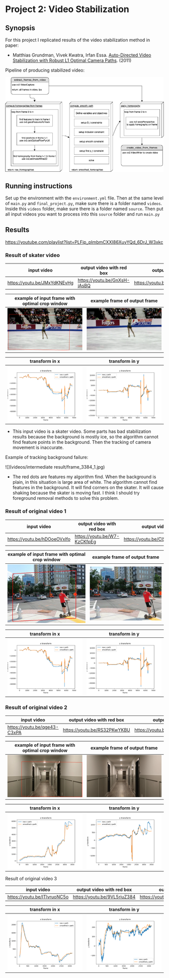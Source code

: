 # Project 2: Video Stabilization

## Synopsis

For this project I replicated results of the video stabilization method in paper:

- Matthias Grundman, Vivek Kwatra, Irfan Essa. [Auto-Directed Video Stabilization with Robust L1 Optimal Camera Paths](https://www.cc.gatech.edu/cpl/projects/videostabilization/). (2011)

Pipeline of producing stabilized video:

![flow chart](flow%20chart.png)

## Running instructions

Set up the environment with the `environment.yml` file. Then at the same level of `main.py` and `final_project.py`, make sure there is a folder named `videos`.
Inside this `videos` folder, make sure there is a folder named `source`.
Then put all input videos you want to process into this `source` folder and run `main.py`

## Results

https://youtube.com/playlist?list=PLFip_pImbmCXXI86XuvYQd_6DrJ_W3xkc

### Result of skater video

input video | output video with red box | output video
|---|---|---|
https://youtu.be/JMxYdKNEvHg | https://youtu.be/GnXsH-jAsBQ | https://youtu.be/0xOpHQYftkE

example of input frame with optimal crop window | example frame of output frame
|---|---|
![](videos/submit/FigSkate/Sample_CropWindow.png) | ![](videos/submit/FigSkate/FigSkate_Stabilized.png)

transform in x | transform in y
|---|---|
![](videos/submit/FigSkate/Sample_x.png) | ![](videos/submit/FigSkate/Sample_y.png)

- This input video is a skater video. Some parts has bad stabilization results because the background is mostly ice, so the algorithm cannot find feature points in the background. Then the tracking of camera movement is inaccurate.

Example of tracking background failure:

![](videos/intermediate result/frame_3384_1.jpg)

- The red dots are features my algorithm find. When the background is plain, in this situation is large area of white. The algorithm cannot find features in the background. It will find corners on the skater. It will cause shaking because the skater is moving fast. I think I should try foreground removal methods to solve this problem.

### Result of original video 1

input video | output video with red box | output video
|---|---|---|
https://youtu.be/hDOoeOVxIfo | https://youtu.be/W7-KzCKfpEg | https://youtu.be/CISVBwPpTj0

example of input frame with optimal crop window | example frame of output frame
|---|---|
![](videos/submit/Original1/Original1_CropWindow.png) | ![](videos/submit/Original1/Original1_Stabilized.png)

transform in x | transform in y
|---|---|
![](videos/submit/FigSkate/Sample_x.png) | ![](videos/submit/FigSkate/Sample_y.png)

### Result of original video 2

input video | output video with red box | output video
|---|---|---|
https://youtu.be/qge43-C3xPA | https://youtu.be/RS32PKwYKBU | https://youtu.be/2GU6tPfb0SY

example of input frame with optimal crop window | example frame of output frame
|---|---|
![](videos/submit/Original2/Original2_CropWindow.png) | ![](videos/submit/Original2/Original2_Stabilized.png)

transform in x | transform in y
|---|---|
![](videos/submit/Original2/Original2_x.png) | ![](videos/submit/Original2/Original2_y.png)

Result of original video 3

input video | output video with red box | output video
|---|---|---|
https://youtu.be/ITlvruoNC5o | https://youtu.be/9VL5riuZ384 | https://youtu.be/kHSDDVYXIqQ

transform in x | transform in y
|---|---|
![](videos/submit/Original3/Original3_x.png) | ![](videos/submit/Original3/Original3_y.png)
